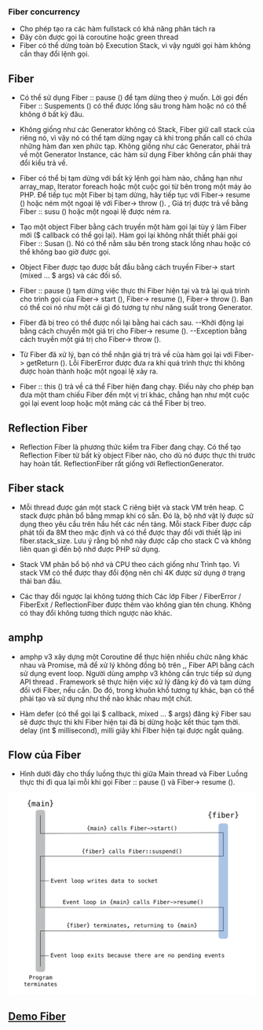 ### Fiber concurrency

- Cho phép tạo ra các hàm fullstack có khả năng phân tách ra
- Đây còn được gọi là coroutine hoặc green thread
- Fiber có thể dừng toàn bộ Execution Stack, vì vậy người gọi hàm không cần thay đổi lệnh gọi.

## Fiber

- Có thể sử dụng Fiber :: pause () để tạm dừng theo ý muốn. Lời gọi đến Fiber :: Suspements () có thể được lồng sâu trong hàm hoặc nó có thể không ở bất kỳ đâu.

- Không giống như các Generator không có Stack, Fiber giữ call stack của riêng nó, vì vậy nó có thể tạm dừng ngay cả khi trong phần call có chứa những hàm đan xen phức tạp. Không giống như các Generator, phải trả về một Generator Instance, các hàm sử dụng Fiber không cần phải thay đổi kiểu trả về.

- Fiber có thể bị tạm dừng với bất kỳ lệnh gọi hàm nào, chẳng hạn như array_map, Iterator foreach hoặc một cuộc gọi từ bên trong một máy ảo PHP. Để tiếp tục một Fiber bị tạm dừng, hãy tiếp tục với Fiber-> resume () hoặc ném một ngoại lệ với Fiber-> throw (). , Giá trị được trả về bằng Fiber :: susu () hoặc một ngoại lệ được ném ra.

- Tạo một object Fiber bằng cách truyền một hàm gọi lại tùy ý làm Fiber mới ($ callback có thể gọi lại). Hàm gọi lại không nhất thiết phải gọi Fiber :: Susan (). Nó có thể nằm sâu bên trong stack lồng nhau hoặc có thể không bao giờ được gọi.

- Object Fiber được tạo được bắt đầu bằng cách truyền Fiber-> start (mixed ... $ args) và các đối số.

- Fiber :: pause () tạm dừng việc thực thi Fiber hiện tại và trả lại quá trình cho trình gọi của Fiber-> start (), Fiber-> resume (), Fiber-> throw (). Bạn có thể coi nó như một cái gì đó tương tự như năng suất trong Generator.

- Fiber đã bị treo có thể được nối lại bằng hai cách sau. --Khởi động lại bằng cách chuyển một giá trị cho Fiber-> resume (). --Exception bằng cách truyền một giá trị cho Fiber-> throw ().

- Từ Fiber đã xử lý, bạn có thể nhận giá trị trả về của hàm gọi lại với Fiber-> getReturn (). Lỗi FiberError được đưa ra khi quá trình thực thi không được hoàn thành hoặc một ngoại lệ xảy ra.

- Fiber :: this () trả về cá thể Fiber hiện đang chạy. Điều này cho phép bạn đưa một tham chiếu Fiber đến một vị trí khác, chẳng hạn như một cuộc gọi lại event loop hoặc một mảng các cá thể Fiber bị treo.

## Reflection Fiber

- Reflection Fiber là phương thức kiểm tra Fiber đang chạy. Có thể tạo Reflection Fiber từ bất kỳ object Fiber nào, cho dù nó được thực thi trước hay hoàn tất. ReflectionFiber rất giống với ReflectionGenerator.

## Fiber stack

- Mỗi thread được gán một stack C riêng biệt và stack VM trên heap. C stack được phân bổ bằng mmap khi có sẵn. Đó là, bộ nhớ vật lý được sử dụng theo yêu cầu trên hầu hết các nền tảng. Mỗi stack Fiber được cấp phát tối đa 8M theo mặc định và có thể được thay đổi với thiết lập ini fiber.stack_size. Lưu ý rằng bộ nhớ này được cấp cho stack C và không liên quan gì đến bộ nhớ được PHP sử dụng.

- Stack VM phân bổ bộ nhớ và CPU theo cách giống như Trình tạo. Vì stack VM có thể được thay đổi động nên chỉ 4K được sử dụng ở trạng thái ban đầu.

- Các thay đổi ngược lại không tương thích Các lớp Fiber / FiberError / FiberExit / ReflectionFiber được thêm vào không gian tên chung. Không có thay đổi không tương thích ngược nào khác.

## amphp

- amphp v3 xây dựng một Coroutine để thực hiện nhiều chức năng khác nhau và Promise, mã để xử lý không đồng bộ trên ,, Fiber API bằng cách sử dụng event loop. Người dùng amphp v3 không cần trực tiếp sử dụng API thread . Framework sẽ thực hiện việc xử lý đăng ký đó và tạm dừng đối với Fiber, nếu cần. Do đó, trong khuôn khổ tương tự khác, bạn có thể phải tạo và sử dụng như thế nào khác nhau một chút.

- Hàm defer (có thể gọi lại $ callback, mixed ... $ args) đăng ký Fiber sau sẽ được thực thi khi Fiber hiện tại đã bị dừng hoặc kết thúc tạm thời. delay (int $ millisecond), milli giây khi FIber hiện tại được ngắt quãng.

## Flow của Fiber

- Hình dưới đây cho thấy luồng thực thi giữa Main thread và Fiber Luồng thực thi đi qua lại mỗi khi gọi Fiber :: pause () và Fiber-> resume ().

![Flow Fiber!](/d5c1f322-b23e-41ce-906b-10ad3da6ccbb.png "Flow Fiber")

## [Demo Fiber](https://github.com/huydevct/demo-fiber)

